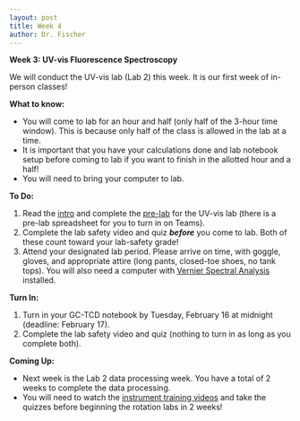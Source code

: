 ```yaml
---
layout: post
title: Week 4
author: Dr. Fischer
---
```


**Week 3: UV-vis Fluorescence Spectroscopy**

We will conduct the UV-vis lab (Lab 2) this week.  It is our first week of in-person classes!

**What to know:**

- You will come to lab for an hour and half (only half of the 3-hour time window).  This is because only half of the class is allowed in the lab at a time.
- It is important that you have your calculations done and lab notebook setup before coming to lab if you want to finish in the allotted hour and a half!
- You will need to bring your computer to lab.

**To Do:**

1. Read the [intro](https://chem370.github.io/uv-vis/) and complete the [pre-lab](https://chem370.github.io/uv-vis/prelab) for the UV-vis lab (there is a pre-lab spreadsheet for you to turn in on Teams).
1. Complete the lab safety video and quiz ***before*** you come to lab.  Both of these count toward your lab-safety grade!
1. Attend your designated lab period. Please arrive on time, with goggle, gloves, and appropriate attire (long pants, closed-toe shoes, no tank tops).  You will also need a computer with [Vernier Spectral Analysis](https://www.vernier.com/product/spectral-analysis/) installed.

**Turn In:**

1. Turn in your GC-TCD notebook by Tuesday, February 16 at midnight (deadline: February 17).
1. Complete the lab safety video and quiz (nothing to turn in as long as you complete both).

**Coming Up:**

- Next week is the Lab 2 data processing week.  You have a total of 2 weeks to complete the data processing.
- You will need to watch the [instrument training videos](https://chem370.github.io/instrument-tutorials/) and take the quizzes before beginning the rotation labs in 2 weeks!
